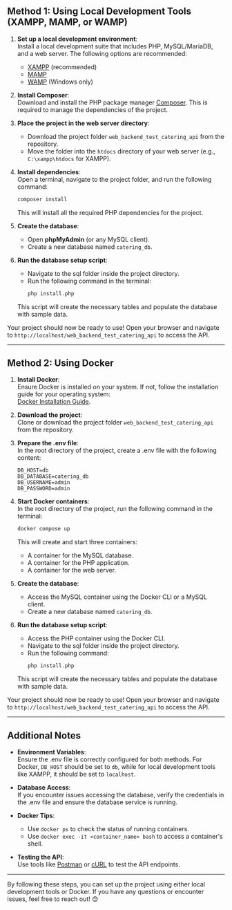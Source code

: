 ## **Method 1: Using Local Development Tools (XAMPP, MAMP, or WAMP)**

1. **Set up a local development environment**:  
   Install a local development suite that includes PHP, MySQL/MariaDB, and a web server. The following options are recommended:
   - [XAMPP](https://www.apachefriends.org) (recommended)
   - [MAMP](https://www.mamp.info/en)
   - [WAMP](https://www.wampserver.com/en) (Windows only)

2. **Install Composer**:  
   Download and install the PHP package manager [Composer](https://getcomposer.org/). This is required to manage the dependencies of the project.

3. **Place the project in the web server directory**:  
   - Download the project folder `web_backend_test_catering_api` from the repository.
   - Move the folder into the `htdocs` directory of your web server (e.g., `C:\xampp\htdocs` for XAMPP).

4. **Install dependencies**:  
   Open a terminal, navigate to the project folder, and run the following command:
   ```bash
   composer install
   ```
   This will install all the required PHP dependencies for the project.

5. **Create the database**:  
   - Open **phpMyAdmin** (or any MySQL client).
   - Create a new database named `catering_db`.

6. **Run the database setup script**:  
   - Navigate to the sql folder inside the project directory.
   - Run the following command in the terminal:
     ```bash
     php install.php
     ```
   This script will create the necessary tables and populate the database with sample data.

Your project should now be ready to use! Open your browser and navigate to `http://localhost/web_backend_test_catering_api` to access the API.

---

## **Method 2: Using Docker**

1. **Install Docker**:  
   Ensure Docker is installed on your system. If not, follow the installation guide for your operating system:  
   [Docker Installation Guide](https://docs.docker.com/manuals/).

2. **Download the project**:  
   Clone or download the project folder `web_backend_test_catering_api` from the repository.

3. **Prepare the .env file**:  
   In the root directory of the project, create a .env file with the following content:
   ```properties
   DB_HOST=db
   DB_DATABASE=catering_db
   DB_USERNAME=admin
   DB_PASSWORD=admin
   ```

4. **Start Docker containers**:  
   In the root directory of the project, run the following command in the terminal:
   ```bash
   docker compose up
   ```
   This will create and start three containers:
   - A container for the MySQL database.
   - A container for the PHP application.
   - A container for the web server.

5. **Create the database**:  
   - Access the MySQL container using the Docker CLI or a MySQL client.
   - Create a new database named `catering_db`.

6. **Run the database setup script**:  
   - Access the PHP container using the Docker CLI.
   - Navigate to the sql folder inside the project directory.
   - Run the following command:
     ```bash
     php install.php
     ```
   This script will create the necessary tables and populate the database with sample data.

Your project should now be ready to use! Open your browser and navigate to `http://localhost/web_backend_test_catering_api` to access the API.

---

## **Additional Notes**
- **Environment Variables**:  
  Ensure the .env file is correctly configured for both methods. For Docker, `DB_HOST` should be set to `db`, while for local development tools like XAMPP, it should be set to `localhost`.

- **Database Access**:  
  If you encounter issues accessing the database, verify the credentials in the .env file and ensure the database service is running.

- **Docker Tips**:  
  - Use `docker ps` to check the status of running containers.
  - Use `docker exec -it <container_name> bash` to access a container's shell.

- **Testing the API**:  
  Use tools like [Postman](https://www.postman.com/) or [cURL](https://curl.se/) to test the API endpoints.

---

By following these steps, you can set up the project using either local development tools or Docker. If you have any questions or encounter issues, feel free to reach out! 😊
